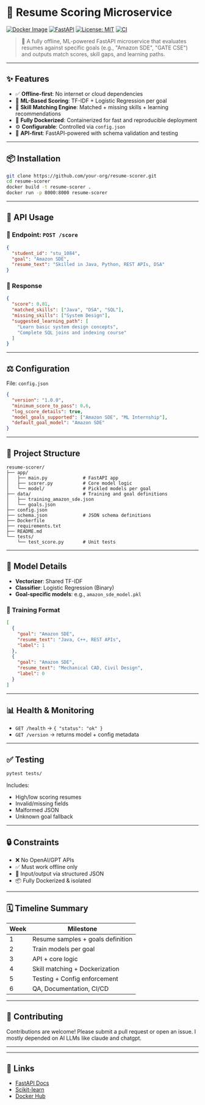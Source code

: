# 🧠 Resume Scoring Microservice

[![Docker Image](https://img.shields.io/badge/docker-ready-blue)](https://hub.docker.com/)
[![FastAPI](https://img.shields.io/badge/fastapi-🔥-green)](https://fastapi.tiangolo.com/)
[![License: MIT](https://img.shields.io/badge/license-MIT-green.svg)](https://opensource.org/licenses/MIT)
[![CI](https://img.shields.io/github/actions/workflow/status/your-org/resume-scorer/ci.yml?branch=main)](https://github.com/your-org/resume-scorer/actions)

> 🚀 A fully offline, ML-powered FastAPI microservice that evaluates resumes against specific goals (e.g., "Amazon SDE", "GATE CSE") and outputs match scores, skill gaps, and learning paths.

---

## ✨ Features

* ✅ **Offline-first**: No internet or cloud dependencies
* 🤖 **ML-Based Scoring**: TF-IDF + Logistic Regression per goal
* 🧠 **Skill Matching Engine**: Matched + missing skills + learning recommendations
* 🐳 **Fully Dockerized**: Containerized for fast and reproducible deployment
* ⚙️ **Configurable**: Controlled via `config.json`
* 📡 **API-first**: FastAPI-powered with schema validation and testing

---

## 📦 Installation

```bash
git clone https://github.com/your-org/resume-scorer.git
cd resume-scorer
docker build -t resume-scorer .
docker run -p 8000:8000 resume-scorer
```

---

## 🥪 API Usage

### 🔹 Endpoint: `POST /score`

```json
{
  "student_id": "stu_1084",
  "goal": "Amazon SDE",
  "resume_text": "Skilled in Java, Python, REST APIs, DSA"
}
```

### 🔹 Response

```json
{
  "score": 0.81,
  "matched_skills": ["Java", "DSA", "SQL"],
  "missing_skills": ["System Design"],
  "suggested_learning_path": [
    "Learn basic system design concepts",
    "Complete SQL joins and indexing course"
  ]
}
```

---

## ⚖️ Configuration

File: `config.json`

```json
{
  "version": "1.0.0",
  "minimum_score_to_pass": 0.6,
  "log_score_details": true,
  "model_goals_supported": ["Amazon SDE", "ML Internship"],
  "default_goal_model": "Amazon SDE"
}
```

---

## 📁 Project Structure

```
resume-scorer/
├── app/
│   ├── main.py             # FastAPI app
│   ├── scorer.py           # Core model logic
│   └── model/              # Pickled models per goal
├── data/                   # Training and goal definitions
│   ├── training_amazon_sde.json
│   └── goals.json
├── config.json
├── schema.json             # JSON schema definitions
├── Dockerfile
├── requirements.txt
├── README.md
└── tests/
    └── test_score.py       # Unit tests
```

---

## 🧠 Model Details

* **Vectorizer**: Shared TF-IDF
* **Classifier**: Logistic Regression (Binary)
* **Goal-specific models**: e.g., `amazon_sde_model.pkl`

### 🔹 Training Format

```json
[
  {
    "goal": "Amazon SDE",
    "resume_text": "Java, C++, REST APIs",
    "label": 1
  },
  {
    "goal": "Amazon SDE",
    "resume_text": "Mechanical CAD, Civil Design",
    "label": 0
  }
]
```

---

## 📊 Health & Monitoring

* `GET /health` → `{ "status": "ok" }`
* `GET /version` → returns model + config metadata

---

## ✅ Testing

```bash
pytest tests/
```

Includes:

* High/low scoring resumes
* Invalid/missing fields
* Malformed JSON
* Unknown goal fallback

---

## 🔒 Constraints

* ❌ No OpenAI/GPT APIs
* ✅ Must work offline only
* 📏 Input/output via structured JSON
* 📦 Fully Dockerized & isolated

---

## 🗓️ Timeline Summary

| Week | Milestone                         |
| ---- | --------------------------------- |
| 1    | Resume samples + goals definition |
| 2    | Train models per goal             |
| 3    | API + core logic                  |
| 4    | Skill matching + Dockerization    |
| 5    | Testing + Config enforcement      |
| 6    | QA, Documentation, CI/CD          |

---

## 🤝 Contributing

Contributions are welcome! Please submit a pull request or open an issue.
I mostly depended on AI LLMs like claude and chatgpt.

---



---

## 🔗 Links

* [FastAPI Docs](https://fastapi.tiangolo.com/)
* [Scikit-learn](https://scikit-learn.org/)
* [Docker Hub](https://hub.docker.com/)
